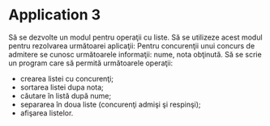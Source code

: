 # Application 3
Să se dezvolte un modul pentru operaţii cu liste. Să se utilizeze acest modul pentru
rezolvarea următoarei aplicaţii:
Pentru concurenţii unui concurs de admitere se cunosc următoarele informaţii:
nume, nota obţinută. Să se scrie un program care să permită următoarele operaţii:
* crearea listei cu concurenţi;
* sortarea listei dupa nota;
* căutare în listă după nume;
* separarea în doua liste (concurenţi admişi şi respinşi);
* afişarea listelor.
